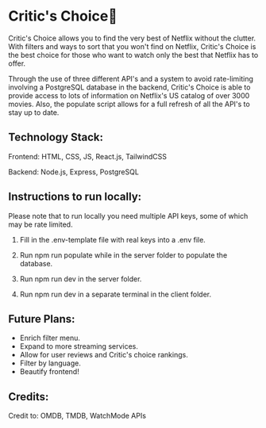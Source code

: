 # Critic's Choice🍿

Critic's Choice allows you to find the very best of Netflix without the clutter. With filters and ways to sort that you won't find on Netflix, Critic's Choice is the best choice for those who want to watch only the best that Netflix has to offer.

Through the use of three different API's and a system to avoid rate-limiting involving a PostgreSQL database in the backend, Critic's Choice is able to provide access to lots of information on Netflix's US catalog of over 3000 movies. Also, the populate script allows for a full refresh of all the API's to stay up to date.

## Technology Stack:

Frontend: HTML, CSS, JS, React.js, TailwindCSS

Backend: Node.js, Express, PostgreSQL

## Instructions to run locally: 

Please note that to run locally you need multiple API keys, some of which may be rate limited.

1. Fill in the .env-template file with real keys into a .env file.

2. Run npm run populate while in the server folder to populate the database.
  
3. Run npm run dev in the server folder.

4. Run npm run dev in a separate terminal in the client folder.

## Future Plans:

- Enrich filter menu.
- Expand to more streaming services.
- Allow for user reviews and Critic's choice rankings.
- Filter by language.
- Beautify frontend!

## Credits:

Credit to: OMDB, TMDB, WatchMode APIs